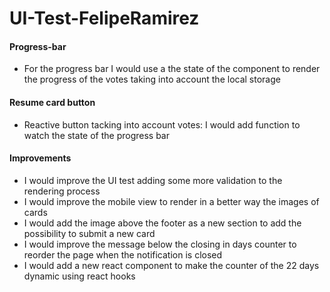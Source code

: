# UI-Test-FelipeRamirez

#### Progress-bar
- For the progress bar I would use a the state of the component to render the progress of the votes taking into account the local storage
#### Resume card button
- Reactive button tacking into account votes: I would add function to watch the state of the progress bar
#### Improvements
- I would improve the UI test adding some more validation to the rendering process
- I would improve the mobile view to render in a better way the images of cards
- I would add the image above the footer as a new section to add the possibility to submit a new card
- I would improve the message below the closing in days counter to reorder the page when the notification is closed
- I would add a new react component to make the counter of the 22 days dynamic using react hooks
